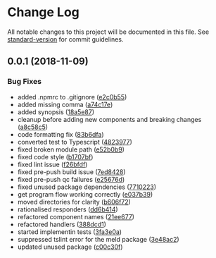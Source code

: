 # Change Log

All notable changes to this project will be documented in this file. See [standard-version](https://github.com/conventional-changelog/standard-version) for commit guidelines.

<a name="0.0.1"></a>
## 0.0.1 (2018-11-09)


### Bug Fixes

* added .npmrc to .gitignore ([e2c0b55](https://github.com/bjvickers/collection-pipeline-rest-scaffold/commit/e2c0b55))
* added missing comma ([a74c17e](https://github.com/bjvickers/collection-pipeline-rest-scaffold/commit/a74c17e))
* added synopsis ([18a5e87](https://github.com/bjvickers/collection-pipeline-rest-scaffold/commit/18a5e87))
* cleanup before adding new components and breaking changes ([a8c58c5](https://github.com/bjvickers/collection-pipeline-rest-scaffold/commit/a8c58c5))
* code formatting fix ([83b6dfa](https://github.com/bjvickers/collection-pipeline-rest-scaffold/commit/83b6dfa))
* converted test to Typescript ([4823977](https://github.com/bjvickers/collection-pipeline-rest-scaffold/commit/4823977))
* fixed broken module path ([e52b0b9](https://github.com/bjvickers/collection-pipeline-rest-scaffold/commit/e52b0b9))
* fixed code style ([b1707bf](https://github.com/bjvickers/collection-pipeline-rest-scaffold/commit/b1707bf))
* fixed lint issue ([f26bfdf](https://github.com/bjvickers/collection-pipeline-rest-scaffold/commit/f26bfdf))
* fixed pre-push build issue ([7ed8428](https://github.com/bjvickers/collection-pipeline-rest-scaffold/commit/7ed8428))
* fixed pre-push qc failures ([e25676d](https://github.com/bjvickers/collection-pipeline-rest-scaffold/commit/e25676d))
* fixed unused package dependencies ([7710223](https://github.com/bjvickers/collection-pipeline-rest-scaffold/commit/7710223))
* get program flow working correctly ([e037b39](https://github.com/bjvickers/collection-pipeline-rest-scaffold/commit/e037b39))
* moved directories for clarity ([b606f72](https://github.com/bjvickers/collection-pipeline-rest-scaffold/commit/b606f72))
* rationalised responders ([dd6b414](https://github.com/bjvickers/collection-pipeline-rest-scaffold/commit/dd6b414))
* refactored component names ([21ee677](https://github.com/bjvickers/collection-pipeline-rest-scaffold/commit/21ee677))
* refactored handlers ([388dcd1](https://github.com/bjvickers/collection-pipeline-rest-scaffold/commit/388dcd1))
* started implementin tests ([3fa3e0a](https://github.com/bjvickers/collection-pipeline-rest-scaffold/commit/3fa3e0a))
* suppressed tslint error for the meld package ([3e48ac2](https://github.com/bjvickers/collection-pipeline-rest-scaffold/commit/3e48ac2))
* updated unused package ([c00c30f](https://github.com/bjvickers/collection-pipeline-rest-scaffold/commit/c00c30f))
